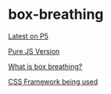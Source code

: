 # box-breathing


[Latest on P5](https://wiseleyb.github.io/box-breathing/breath2.html)

[Pure JS Version](https://wiseleyb.github.io/box-breathing/breath.html)

[What is box breathing?](https://www.mindbodygreen.com/articles/box-breathing)

[CSS Framework being used](https://minstyle.io/)

